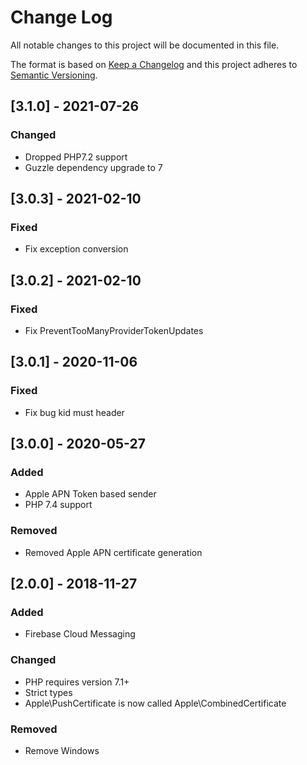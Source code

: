 # Change Log


All notable changes to this project will be documented in this file.

The format is based on [Keep a Changelog](http://keepachangelog.com/en/1.0.0/)
and this project adheres to [Semantic Versioning](http://semver.org/spec/v2.0.0.html).


## [3.1.0] - 2021-07-26

### Changed

- Dropped PHP7.2 support
- Guzzle dependency upgrade to 7


## [3.0.3] - 2021-02-10

### Fixed

- Fix exception conversion


## [3.0.2] - 2021-02-10

### Fixed

- Fix PreventTooManyProviderTokenUpdates


## [3.0.1] - 2020-11-06

### Fixed

- Fix bug kid must header


## [3.0.0] - 2020-05-27

### Added

- Apple APN Token based sender
- PHP 7.4 support

### Removed

- Removed Apple APN certificate generation


## [2.0.0] - 2018-11-27

### Added

- Firebase Cloud Messaging

### Changed

- PHP requires version 7.1+
- Strict types
- Apple\PushCertificate is now called Apple\CombinedCertificate

### Removed

- Remove Windows
